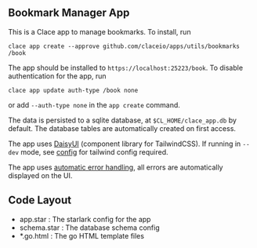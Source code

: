 ## Bookmark Manager App

This is a Clace app to manage bookmarks. To install, run

```shell
clace app create --approve github.com/claceio/apps/utils/bookmarks /book
```

The app should be installed to `https://localhost:25223/book`. To disable authentication for the app, run

```shell
clace app update auth-type /book none
```

or add `--auth-type none` in the `app create` command.

The data is persisted to a sqlite database, at `$CL_HOME/clace_app.db` by default. The database tables are automatically created on first access.

The app uses [DaisyUI](https://daisyui.com/) (component library for TailwindCSS). If running in `--dev` mode, see [config](https://clace.io/docs/app/styling/#tailwindcss) for tailwind config required.

The app uses [automatic error handling](https://clace.io/docs/plugins/overview/#automatic-error-handling), all errors are automatically displayed on the UI.

## Code Layout

- app.star : The starlark config for the app
- schema.star : The database schema config
- \*.go.html : The go HTML template files
